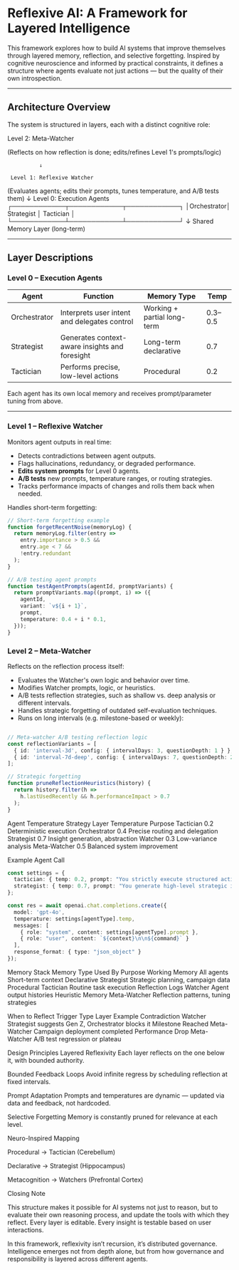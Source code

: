 # Reflexive AI: A Framework for Layered Intelligence

This framework explores how to build AI systems that improve themselves through layered memory, reflection, and selective forgetting. Inspired by cognitive neuroscience and informed by practical constraints, it defines a structure where agents evaluate not just actions — but the quality of their own introspection.

---

## Architecture Overview

The system is structured in layers, each with a distinct cognitive role:

Level 2: Meta-Watcher

 (Reflects on how reflection is done;
 edits/refines Level 1's prompts/logic)
           
              ↓
              
     Level 1: Reflexive Watcher
(Evaluates agents; edits their prompts,
 tunes temperature, and A/B tests them)
              ↓
    Level 0: Execution Agents
┌────────────┬────────────┬────────────┐
│Orchestrator│ Strategist │ Tactician │
└────────────┴────────────┴────────────┘
↓
Shared Memory Layer (long-term)

---

## Layer Descriptions

### Level 0 – Execution Agents

| Agent        | Function                                                  | Memory Type                 | Temp |
|--------------|-----------------------------------------------------------|-----------------------------|-------|
| Orchestrator | Interprets user intent and delegates control              | Working + partial long-term | 0.3–0.5 |
| Strategist   | Generates context-aware insights and foresight            | Long-term declarative       | 0.7 |
| Tactician    | Performs precise, low-level actions                       | Procedural                  | 0.2 |

Each agent has its own local memory and receives prompt/parameter tuning from above.

---

### Level 1 – Reflexive Watcher

Monitors agent outputs in real time:

- Detects contradictions between agent outputs.
- Flags hallucinations, redundancy, or degraded performance.
- **Edits system prompts** for Level 0 agents.
- **A/B tests** new prompts, temperature ranges, or routing strategies.
- Tracks performance impacts of changes and rolls them back when needed.

Handles short-term forgetting:

```ts
// Short-term forgetting example
function forgetRecentNoise(memoryLog) {
  return memoryLog.filter(entry =>
    entry.importance > 0.5 &&
    entry.age < 7 &&
    !entry.redundant
  );
}

// A/B testing agent prompts
function testAgentPrompts(agentId, promptVariants) {
  return promptVariants.map((prompt, i) => ({
    agentId,
    variant: `v${i + 1}`,
    prompt,
    temperature: 0.4 + i * 0.1,
  }));
}
```

### Level 2 – Meta-Watcher

Reflects on the reflection process itself:

- Evaluates the Watcher's own logic and behavior over time.
- Modifies Watcher prompts, logic, or heuristics.
- A/B tests reflection strategies, such as shallow vs. deep analysis or different intervals.
- Handles strategic forgetting of outdated self-evaluation techniques.
- Runs on long intervals (e.g. milestone-based or weekly):

```ts

// Meta-watcher A/B testing reflection logic
const reflectionVariants = [
  { id: 'interval-3d', config: { intervalDays: 3, questionDepth: 1 } },
  { id: 'interval-7d-deep', config: { intervalDays: 7, questionDepth: 2 } }
];

// Strategic forgetting
function pruneReflectionHeuristics(history) {
  return history.filter(h =>
    h.lastUsedRecently && h.performanceImpact > 0.7
  );
}

```
Agent Temperature Strategy
Layer	Temperature	Purpose
Tactician	0.2	Deterministic execution
Orchestrator	0.4	Precise routing and delegation
Strategist	0.7	Insight generation, abstraction
Watcher	0.3	Low-variance analysis
Meta-Watcher	0.5	Balanced system improvement

Example Agent Call

```ts
const settings = {
  tactician: { temp: 0.2, prompt: "You strictly execute structured actions." },
  strategist: { temp: 0.7, prompt: "You generate high-level strategic insights..." },
};

const res = await openai.chat.completions.create({
  model: 'gpt-4o',
  temperature: settings[agentType].temp,
  messages: [
    { role: "system", content: settings[agentType].prompt },
    { role: "user", content: `${context}\n\n${command}` }
  ],
  response_format: { type: "json_object" }
});

```
Memory Stack
Memory Type	Used By	Purpose
Working Memory	All agents	Short-term context
Declarative	Strategist	Strategic planning, campaign data
Procedural	Tactician	Routine task execution
Reflection Logs	Watcher	Agent output histories
Heuristic Memory	Meta-Watcher	Reflection patterns, tuning strategies

When to Reflect
Trigger Type	Layer	Example
Contradiction	Watcher	Strategist suggests Gen Z, Orchestrator blocks it
Milestone Reached	Meta-Watcher	Campaign deployment completed
Performance Drop	Meta-Watcher	A/B test regression or plateau

Design Principles
Layered Reflexivity
Each layer reflects on the one below it, with bounded authority.

Bounded Feedback Loops
Avoid infinite regress by scheduling reflection at fixed intervals.

Prompt Adaptation
Prompts and temperatures are dynamic — updated via data and feedback, not hardcoded.

Selective Forgetting
Memory is constantly pruned for relevance at each level.

Neuro-Inspired Mapping

Procedural → Tactician (Cerebellum)

Declarative → Strategist (Hippocampus)

Metacognition → Watchers (Prefrontal Cortex)

Closing Note

This structure makes it possible for AI systems not just to reason, but to evaluate their own reasoning process, and update the tools with which they reflect. Every layer is editable. Every insight is testable based on user interactions.

In this framework, reflexivity isn’t recursion, it’s distributed governance. Intelligence emerges not from depth alone, but from how governance and responsibility is layered across different agents.

